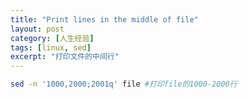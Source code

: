 ```yaml
---
title: "Print lines in the middle of file"
layout: post
category: [人生经验]
tags: [linux, sed]
excerpt: "打印文件的中间行"
---
```


```sh
sed -n '1000,2000;2001q' file #打印file的1000-2000行
```
